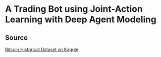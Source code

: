 # A Trading Bot using Joint-Action Learning with Deep Agent Modeling

## Source

[Bitcoin Historical Dataset on Kaggle](https://www.kaggle.com/datasets/prasoonkottarathil/btcinusd)
